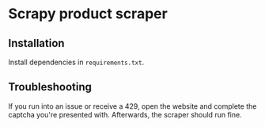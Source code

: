 # Scrapy product scraper

## Installation
Install dependencies in `requirements.txt`. 
## Troubleshooting
If you run into an issue or receive a 429, open the website and complete the captcha you're presented with. 
Afterwards, the scraper should run fine.
